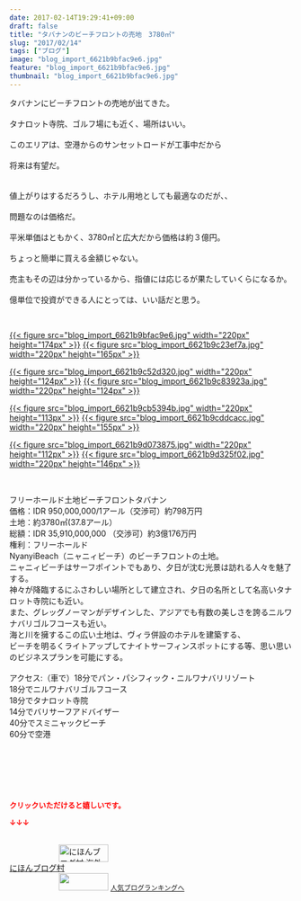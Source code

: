```yaml
---
date: 2017-02-14T19:29:41+09:00
draft: false
title: "タバナンのビーチフロントの売地　3780㎡"
slug: "2017/02/14"
tags: ["ブログ"]
image: "blog_import_6621b9bfac9e6.jpg"
feature: "blog_import_6621b9bfac9e6.jpg"
thumbnail: "blog_import_6621b9bfac9e6.jpg"
---
```

<p>タバナンにビーチフロントの売地が出てきた。<br/><br/>タナロット寺院、ゴルフ場にも近く、場所はいい。<br/><br/>このエリアは、空港からのサンセットロードが工事中だから<br/><br/>将来は有望だ。<br/><br/><br/>値上がりはするだろうし、ホテル用地としても最適なのだが、、<br/><br/>問題なのは価格だ。<br/><br/>平米単価はともかく、3780㎡と広大だから価格は約３億円。<br/><br/>ちょっと簡単に買える金額じゃない。<br/><br/>売主もその辺は分かっているから、指値には応じるが果たしていくらになるか。<br/><br/>億単位で投資ができる人にとっては、いい話だと思う。</p><p> </p><p><a href="blog_import_6621b9c0d04c3.jpg">{{< figure src="blog_import_6621b9bfac9e6.jpg" width="220px" height="174px" >}}</a> <a href="blog_import_6621b9c35b58e.jpg">{{< figure src="blog_import_6621b9c23ef7a.jpg" width="220px" height="165px" >}}</a></p><p><a href="blog_import_6621b9c64fe09.jpg">{{< figure src="blog_import_6621b9c52d320.jpg" width="220px" height="124px" >}}</a> <a href="blog_import_6621b9c984541.jpg">{{< figure src="blog_import_6621b9c83923a.jpg" width="220px" height="124px" >}}</a></p><p><a href="blog_import_6621b9cc73740.jpg">{{< figure src="blog_import_6621b9cb5394b.jpg" width="220px" height="113px" >}}</a> <a href="blog_import_6621b9cf0bbcf.jpg">{{< figure src="blog_import_6621b9cddcacc.jpg" width="220px" height="155px" >}}</a></p><p><a href="blog_import_6621b9d19b999.jpg">{{< figure src="blog_import_6621b9d073875.jpg" width="220px" height="112px" >}}</a> <a href="blog_import_6621b9d4445e8.jpg">{{< figure src="blog_import_6621b9d325f02.jpg" width="220px" height="146px" >}}</a></p><p> </p><p>フリーホールド土地ビーチフロントタバナン<br/>価格：IDR 950,000,000/1アール（交渉可）約798万円<br/>土地：約3780㎡(37.8アール）<br/>総額：IDR 35,910,000,000 （交渉可）約3億176万円<br/>権利：フリーホールド<br/>NyanyiBeach（ニャニィビーチ）のビーチフロントの土地。<br/>ニャニィビーチはサーフポイントでもあり、夕日が沈む光景は訪れる人々を魅了する。<br/>神々が降臨するにふさわしい場所として建立され、夕日の名所として名高いタナロット寺院にも近い。<br/>また、グレッグノーマンがデザインした、アジアでも有数の美しさを誇るニルワナバリゴルフコースも近い。<br/>海と川を擁するこの広い土地は、ヴィラ併設のホテルを建築する、<br/>ビーチを明るくライトアップしてナイトサーフィンスポットにする等、思い思いのビジネスプランを可能にする。<br/><br/>アクセス:（車で）18分でパン・パシフィック・ニルワナバリリゾート<br/>18分でニルワナバリゴルフコース<br/>18分でタナロット寺院<br/>14分でバリサーフアドバイザー<br/>40分でスミニャックビーチ<br/>60分で空港</p><p> </p><p> </p> <p><font color="#ff0000" size="2"><strong>クリックいただけると嬉しいです。</strong></font></p><p><font color="#ff0000" size="2"><strong>↓↓↓</strong></font></p><p><br/><a href="ranking.html?p_cid=01260127" target="_blank"><img alt="にほんブログ村 海外生活ブログ バリ島情報へ" border="0" height="31" src="data:image/svg+xml;charset=utf-8,%3Csvg%20xmlns%3D%22http%3A%2F%2Fwww.w3.org%2F2000%2Fsvg%22%20title%3D%22Placeholder%20for%20Images%22%20role%3D%22presentation%22%20viewBox%3D%220%200%2088%2031%22%20%2F%3E" width="88" data-src="https://img-proxy.blog-video.jp/images?url=http%3A%2F%2Foverseas.blogmura.com%2Fbali%2Fimg%2Fbali88_31.gif" style="aspect-ratio: auto 88 / 31;"/><noscript><img alt="にほんブログ村 海外生活ブログ バリ島情報へ" border="0" height="31" src="https://img-proxy.blog-video.jp/images?url=http%3A%2F%2Foverseas.blogmura.com%2Fbali%2Fimg%2Fbali88_31.gif" width="88"></noscript></a><br/><a href="ranking.html?p_cid=01260127" target="_blank">にほんブログ村</a><br/><a href="link.php?1804582" title="人気ブログランキングへ"><img border="0" height="31" src="data:image/svg+xml;charset=utf-8,%3Csvg%20xmlns%3D%22http%3A%2F%2Fwww.w3.org%2F2000%2Fsvg%22%20title%3D%22Placeholder%20for%20Images%22%20role%3D%22presentation%22%20viewBox%3D%220%200%2088%2031%22%20%2F%3E" width="88" data-src="https://blog.with2.net/img/banner/banner_22.gif" style="aspect-ratio: auto 88 / 31;"/><noscript><img border="0" height="31" src="https://blog.with2.net/img/banner/banner_22.gif" width="88"></noscript></a> <a href="link.php?1804582" style="font-size: 12px;">人気ブログランキングへ</a></p>

